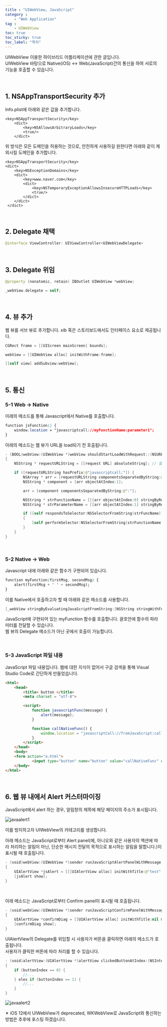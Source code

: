 ```yaml
---
title : "UIWebView, JavaScript"
category :
    - "Web Application"
tag :
    - UIWebView
toc: true
toc_sticky: true
toc_label: "목차"
---
```


UIWebView 이용한 하이브리드 어플리케이션에 관한 글입니다.   
UIWebView 바탕으로 Native(iOS) <-> Web(JavaScript)간의 통신을 하여 서로의 기능을 호출할 수 있습니다.

<br/>

## 1. NSAppTransportSecurity 추가

Info.plist에 아래와 같은 값을 추가합니다.

~~~
<key>NSAppTransportSecurity</key>
    <dict>
        <key>NSAllowsArbitraryLoads</key>
        <true/>
    </dict>
~~~

위 방식은 모든 도메인을 허용하는 것으로, 안전하게 사용하길 원한다면 아래와 같이 제외시킬 도메인을 추가합니다.

~~~
<key>NSAppTransportSecurity</key> 
<dict>
    <key>NSExceptionDomains</key> 
    <dict> 
        <key>www.naver.com</key>
        <dict> 
            <key>NSTemporaryExceptionAllowsInsecureHTTPLoads</key> 
            <true/> 
        </dict> 
    </dict>
 </dict>
~~~

<br/>

## 2. Delegate 채택

~~~swift
@interface ViewController: UIViewController<UIWebViewDelegate>
~~~

<br/>

## 3. Delegate 위임

~~~swift
@property (nonatomic, retain) IBOutlet UIWebView *webView;

_webView.delegate = self;
~~~

<br/>

## 4. 뷰 추가

웹 뷰를 서브 뷰로 추가합니다. xib 혹은 스토리보드에서도 인터페이스 요소로 제공됩니다.

~~~swift
CGRect frame = [[UIScreen mainScreen] bounds];

webView = [[UIWebView alloc] initWithFrame:frame];

[[self view] addSubview:webView];
~~~

<br/>

## 5. 통신

### 5-1 Web -> Native

아래의 메소드를 통해 Javascript에서 Native를 호출합니다.

~~~css
function jsFunction() {
    window.location = "javascriptcall://myFunctionName:parameter1";
}
~~~

아래의 메소드는 웹 뷰가 URL을 load되기 전 호출됩니다.

~~~swift
- (BOOL)webView:(UIWebView *)webView shouldStartLoadWithRequest::(NSURLRequest *)request navigationType:(UIWebViewNavigationType)navigationType
{
    NSString * requestURLString = [[request URL] absoluteString]; // 웹 뷰가 load 하고자 하는 URL을 가져옵니다.

    if ([requestURLString hasPrefix:@"javascriptcall:"]) {
        NSArray * arr = [requestURLString componentsSeparatedByString:@"://"];
        NSString * component = [arr objectAtIndex:1];

        arr = [component componentsSeparatedByString:@":"]; 

        NSString * strFunctionName = [[[arr objectAtIndex:0] stringByReplacingPercentEscapesUsingEncoding:NSUTF8StringEncoding] stringByAppendingString:@":"]; // myFunctionName:
        NSString * strParameterName = [[arr objectAtIndex:1] stringByReplacingPercentEscapesUsingEncoding:NSUTF8StringEncoding]; // parameter1

        if ([self respondsToSelector:NSSelectorFromString(strFuncName)])
        {
            [self performSelector:NSSelectorFromString(strFunctionName) withObject:strParameterName];
        }
    }
}
~~~

<br/>

### 5-2 Native -> Web

Javascript 내에 아래와 같은 함수가 구현되어 있습니다.

~~~css
function myFunction(firstMsg, secondMsg) {
    alert(firstMsg + ' ' + secondMsg);
}
~~~

이를 Native에서 호출하고자 할 때 아래와 같은 메소드를 사용합니다.

~~~swift
[_webView stringByEvaluatingJavaScriptFromString:[NSString stringWithFormat:@"myFunction('%@', '%@');", @"First Message from Native", @"Second Message from Native"]];
~~~

JavaScript에 구현되어 있는 myFunction 함수를 호출합니다. 괄호안에 함수의 파라미터를 전달할 수 있습니다.   
웹 뷰의 Delegate 메소드가 아닌 곳에서 호출이 가능합니다.

<br/>

### 5-3 JavaScript 파일 내용

JavaScript 파일 내용입니다. 웹에 대한 지식이 없어서 구글 검색을 통해 Visual Studio Code로 간단하게 만들었습니다.

~~~html
<html>
    <head>
        <title> button </title>
        <meta charset = "utf-8">

        <script>
            function javascriptFunc(message) {
                alert(message);
            }

            function callNativeFunc() {
                window.location = "javascriptCall://fromJavaScript:callNativeFunc";
            }
        </script>
    </head>
    <body>
    <form action="a.html">
            <input type="button" name="button" value="callNativeFunc" onclick="callNativeFunc()"> <!-- onclick="alert('ALERT')"> -->
    </body>
</html>
~~~

<br/>

## 6. 웹 뷰 내에서 Alert 커스터마이징

JavaScript에서 alert 하는 경우, 알림창의 제목에 해당 페이지의 주소가 표시됩니다.

![javaalert1](https://user-images.githubusercontent.com/61190690/99223519-fdb0f380-2827-11eb-86c7-047381a57d2a.png)

이를 방지하고자 UIWebView의 카테고리를 생성합니다.

아래 메소드는 JavaScript로부터 Alert panel(예, 아니오와 같은 사용자의 액션에 따라 처리하는 알림이 아닌, 단순한 메시지 전달의 목적으로 표시하는 알림을 말합니다.)이 표시될 때 호출됩니다.

~~~swift
- (void)webView:(UIWebView *)sender runJavaScriptAlertPanelWithMessage:(NSString *)message initiatedByFrame:(id)frame 
{
    UIAlertView *jsAlert = [[[UIAlertView alloc] initWithTitle:@"test" message:message delegate:nil cancelButtonTitle:@"확인" otherButtonTitles:nil] autorelease];
    [jsAlert show];
}
~~~

<br/>

아래 메소드는 JavaScript로부터 Confirm panel이 표시될 때 호출됩니다.

~~~swift
- (void)webView:(UIWebView *)sender runJavaScriptConfirmPanelWithMessage:(NSString *)message initiatedByFrame:(id)frame
{
    UIAlertView *confirmDiag = [[UIAlertView alloc] initWithTitle:nil message:message delegate:self cancelButtonTitle:@"예" otherButtonTitles:@"아니오", nil];
    [confirmDiag show];
}
~~~

UIAlertView의 Delegate를 위임할 시 사용자가 버튼을 클릭하면 아래의 메소드가 호출됩니다.   
사용자가 클릭한 버튼에 따라 처리를 할 수 있습니다.

~~~swift
- (void)alertView:(UIAlertView *)alertView clickedButtonAtIndex:(NSInteger)buttonIndex
{
    if (buttonIndex == 0) {
        //...
    } eles if (buttonIndex == 1) {
        //...
    }
}
~~~


![javaalert2](https://user-images.githubusercontent.com/61190690/99223522-00134d80-2828-11eb-9760-d6e82ac55ea9.png)

✴︎ iOS 12에서 UIWebView가 deprecated, WKWebView로 JavaScript와 통신하는 방법은 추후에 포스팅 하겠습니다.




